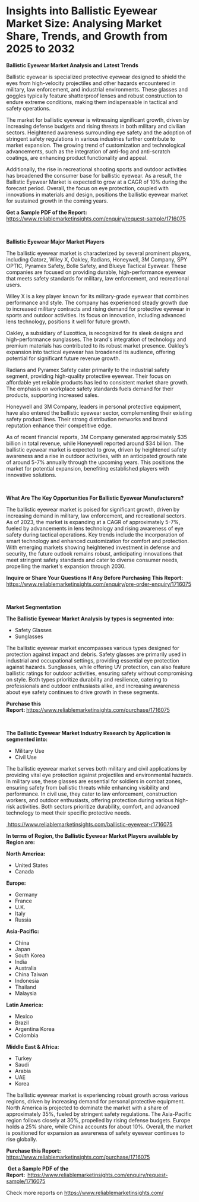 <p><h1>Insights into Ballistic Eyewear Market Size: Analysing Market Share, Trends, and Growth from 2025 to 2032</h1></p><p><strong>Ballistic Eyewear Market Analysis and Latest Trends</strong></p>
<p><p>Ballistic eyewear is specialized protective eyewear designed to shield the eyes from high-velocity projectiles and other hazards encountered in military, law enforcement, and industrial environments. These glasses and goggles typically feature shatterproof lenses and robust construction to endure extreme conditions, making them indispensable in tactical and safety operations.</p><p>The market for ballistic eyewear is witnessing significant growth, driven by increasing defense budgets and rising threats in both military and civilian sectors. Heightened awareness surrounding eye safety and the adoption of stringent safety regulations in various industries further contribute to market expansion. The growing trend of customization and technological advancements, such as the integration of anti-fog and anti-scratch coatings, are enhancing product functionality and appeal.</p><p>Additionally, the rise in recreational shooting sports and outdoor activities has broadened the consumer base for ballistic eyewear. As a result, the Ballistic Eyewear Market is expected to grow at a CAGR of 10% during the forecast period. Overall, the focus on eye protection, coupled with innovations in materials and design, positions the ballistic eyewear market for sustained growth in the coming years.</p></p>
<p><strong>Get a Sample PDF of the Report:&nbsp;</strong> <a href="https://www.reliablemarketinsights.com/enquiry/request-sample/1716075?utm_campaign=3065&utm_medium=2&utm_source=Github&utm_content=ia&utm_term=28032025&utm_id=ballistic-eyewear">https://www.reliablemarketinsights.com/enquiry/request-sample/1716075</a></p>
<p>&nbsp;</p>
<p><strong>Ballistic Eyewear Major Market Players</strong></p>
<p><p>The ballistic eyewear market is characterized by several prominent players, including Gatorz, Wiley X, Oakley, Radians, Honeywell, 3M Company, SPY OPTIC, Pyramex Safety, Bolle Safety, and Blueye Tactical Eyewear. These companies are focused on providing durable, high-performance eyewear that meets safety standards for military, law enforcement, and recreational users.</p><p>Wiley X is a key player known for its military-grade eyewear that combines performance and style. The company has experienced steady growth due to increased military contracts and rising demand for protective eyewear in sports and outdoor activities. Its focus on innovation, including advanced lens technology, positions it well for future growth.</p><p>Oakley, a subsidiary of Luxottica, is recognized for its sleek designs and high-performance sunglasses. The brand's integration of technology and premium materials has contributed to its robust market presence. Oakley’s expansion into tactical eyewear has broadened its audience, offering potential for significant future revenue growth.</p><p>Radians and Pyramex Safety cater primarily to the industrial safety segment, providing high-quality protective eyewear. Their focus on affordable yet reliable products has led to consistent market share growth. The emphasis on workplace safety standards fuels demand for their products, supporting increased sales.</p><p>Honeywell and 3M Company, leaders in personal protective equipment, have also entered the ballistic eyewear sector, complementing their existing safety product lines. Their strong distribution networks and brand reputation enhance their competitive edge.</p><p>As of recent financial reports, 3M Company generated approximately $35 billion in total revenue, while Honeywell reported around $34 billion. The ballistic eyewear market is expected to grow, driven by heightened safety awareness and a rise in outdoor activities, with an anticipated growth rate of around 5-7% annually through the upcoming years. This positions the market for potential expansion, benefiting established players with innovative solutions.</p></p>
<p>&nbsp;</p>
<p><strong>What Are The Key Opportunities For Ballistic Eyewear Manufacturers?</strong></p>
<p><p>The ballistic eyewear market is poised for significant growth, driven by increasing demand in military, law enforcement, and recreational sectors. As of 2023, the market is expanding at a CAGR of approximately 5-7%, fueled by advancements in lens technology and rising awareness of eye safety during tactical operations. Key trends include the incorporation of smart technology and enhanced customization for comfort and protection. With emerging markets showing heightened investment in defense and security, the future outlook remains robust, anticipating innovations that meet stringent safety standards and cater to diverse consumer needs, propelling the market's expansion through 2030.</p></p>
<p><strong>Inquire or Share Your Questions If Any Before Purchasing This Report:</strong> <a href="https://www.reliablemarketinsights.com/enquiry/pre-order-enquiry/1716075?utm_campaign=3065&utm_medium=2&utm_source=Github&utm_content=ia&utm_term=28032025&utm_id=ballistic-eyewear">https://www.reliablemarketinsights.com/enquiry/pre-order-enquiry/1716075</a></p>
<p>&nbsp;</p>
<p><strong>Market Segmentation</strong></p>
<p><strong>The Ballistic Eyewear Market Analysis by types is segmented into:</strong></p>
<p><ul><li>Safety Glasses</li><li>Sunglasses</li></ul></p>
<p><p>The ballistic eyewear market encompasses various types designed for protection against impact and debris. Safety glasses are primarily used in industrial and occupational settings, providing essential eye protection against hazards. Sunglasses, while offering UV protection, can also feature ballistic ratings for outdoor activities, ensuring safety without compromising on style. Both types prioritize durability and resilience, catering to professionals and outdoor enthusiasts alike, and increasing awareness about eye safety continues to drive growth in these segments.</p></p>
<p><strong>Purchase this Report:&nbsp;</strong><a href="https://www.reliablemarketinsights.com/purchase/1716075?utm_campaign=3065&utm_medium=2&utm_source=Github&utm_content=ia&utm_term=28032025&utm_id=ballistic-eyewear">https://www.reliablemarketinsights.com/purchase/1716075</a></p>
<p>&nbsp;</p>
<p><strong>The Ballistic Eyewear Market Industry Research by Application is segmented into:</strong></p>
<p><ul><li>Military Use</li><li>Civil Use</li></ul></p>
<p><p>The ballistic eyewear market serves both military and civil applications by providing vital eye protection against projectiles and environmental hazards. In military use, these glasses are essential for soldiers in combat zones, ensuring safety from ballistic threats while enhancing visibility and performance. In civil use, they cater to law enforcement, construction workers, and outdoor enthusiasts, offering protection during various high-risk activities. Both sectors prioritize durability, comfort, and advanced technology to meet their specific protective needs.</p></p>
<p><a href="https://www.reliablemarketinsights.com/ballistic-eyewear-r1716075?utm_campaign=3065&utm_medium=2&utm_source=Github&utm_content=ia&utm_term=28032025&utm_id=ballistic-eyewear">&nbsp;https://www.reliablemarketinsights.com/ballistic-eyewear-r1716075</a></p>
<p><strong>In terms of Region, the Ballistic Eyewear Market Players available by Region are:</strong></p>
<p>
    <p> <strong> North America: </strong>
        <ul>
            <li>United States</li>
            <li>Canada</li>
        </ul>
        </p> 
    <p> <strong> Europe: </strong>
        <ul>
            <li>Germany</li>
            <li>France</li>
            <li>U.K.</li>
            <li>Italy</li>
            <li>Russia</li>
        </ul>
        </p> 
    <p> <strong> Asia-Pacific: </strong>
        <ul>
            <li>China</li>
            <li>Japan</li>
            <li>South Korea</li>
            <li>India</li>
            <li>Australia</li>
            <li>China Taiwan</li>
            <li>Indonesia</li>
            <li>Thailand</li>
            <li>Malaysia</li>
        </ul>
        </p> 
    <p> <strong> Latin America: </strong>
        <ul>
            <li>Mexico</li>
            <li>Brazil</li>
            <li>Argentina Korea</li>
            <li>Colombia</li>
        </ul>
        </p> 
    <p> <strong> Middle East & Africa: </strong>
        <ul>
            <li>Turkey</li>
            <li>Saudi</li>
            <li>Arabia</li>
            <li>UAE</li>
            <li>Korea</li>
        </ul>
    </p>
    </p>
<p><p>The ballistic eyewear market is experiencing robust growth across various regions, driven by increasing demand for personal protective equipment. North America is projected to dominate the market with a share of approximately 35%, fueled by stringent safety regulations. The Asia-Pacific region follows closely at 30%, propelled by rising defense budgets. Europe holds a 25% share, while China accounts for about 10%. Overall, the market is positioned for expansion as awareness of safety eyewear continues to rise globally.</p></p>
<p><strong>Purchase this Report: </strong><a href="https://www.reliablemarketinsights.com/purchase/1716075?utm_campaign=3065&utm_medium=2&utm_source=Github&utm_content=ia&utm_term=28032025&utm_id=ballistic-eyewear">https://www.reliablemarketinsights.com/purchase/1716075</a></p>
<p>&nbsp;<strong>Get a Sample PDF of the Report:&nbsp;&nbsp;</strong><a href="https://www.reliablemarketinsights.com/enquiry/request-sample/1716075?utm_campaign=3065&utm_medium=2&utm_source=Github&utm_content=ia&utm_term=28032025&utm_id=ballistic-eyewear">https://www.reliablemarketinsights.com/enquiry/request-sample/1716075</a></p>
<p><strong></strong></p>
<p>Check more reports on <a href="https://www.reliablemarketinsights.com/?utm_campaign=3065&utm_medium=2&utm_source=Github&utm_content=ia&utm_term=28032025&utm_id=ballistic-eyewear">https://www.reliablemarketinsights.com/</a></p>